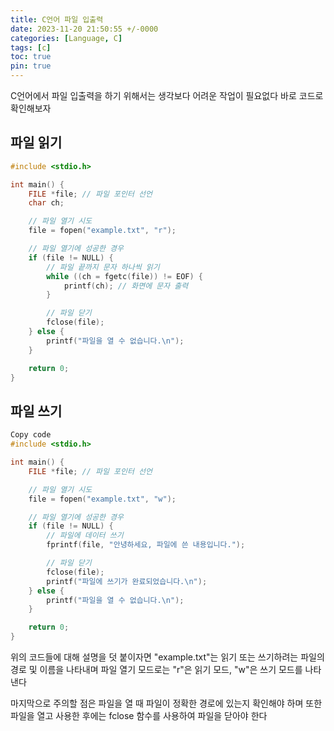 ```yaml
---
title: C언어 파일 입출력
date: 2023-11-20 21:50:55 +/-0000
categories: [Language, C]
tags: [c]
toc: true
pin: true
---
```


C언어에서 파일 입출력을 하기 위해서는 생각보다 어려운 작업이 필요없다
바로 코드로 확인해보자

## 파일 읽기

~~~c
#include <stdio.h>

int main() {
    FILE *file; // 파일 포인터 선언
    char ch;

    // 파일 열기 시도
    file = fopen("example.txt", "r");

    // 파일 열기에 성공한 경우
    if (file != NULL) {
        // 파일 끝까지 문자 하나씩 읽기
        while ((ch = fgetc(file)) != EOF) {
            printf(ch); // 화면에 문자 출력
        }

        // 파일 닫기
        fclose(file);
    } else {
        printf("파일을 열 수 없습니다.\n");
    }

    return 0;
}
~~~

## 파일 쓰기

~~~c
Copy code
#include <stdio.h>

int main() {
    FILE *file; // 파일 포인터 선언

    // 파일 열기 시도
    file = fopen("example.txt", "w");

    // 파일 열기에 성공한 경우
    if (file != NULL) {
        // 파일에 데이터 쓰기
        fprintf(file, "안녕하세요, 파일에 쓴 내용입니다.");

        // 파일 닫기
        fclose(file);
        printf("파일에 쓰기가 완료되었습니다.\n");
    } else {
        printf("파일을 열 수 없습니다.\n");
    }

    return 0;
}
~~~

위의 코드들에 대해 설명을 덧 붙이자면 "example.txt"는 읽기 또는 쓰기하려는 파일의 경로 및 이름을 나타내며 파일 열기 모드로는 "r"은 읽기 모드, "w"은 쓰기 모드를 나타낸다

마지막으로 주의할 점은 파일을 열 때 파일이 정확한 경로에 있는지 확인해야 하며 또한 파일을 열고 사용한 후에는 fclose 함수를 사용하여 파일을 닫아야 한다
